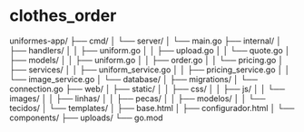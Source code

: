 # clothes_order
uniformes-app/
├── cmd/
│   └── server/
│       └── main.go
├── internal/
│   ├── handlers/
│   │   ├── uniform.go
│   │   ├── upload.go
│   │   └── quote.go
│   ├── models/
│   │   ├── uniform.go
│   │   ├── order.go
│   │   └── pricing.go
│   ├── services/
│   │   ├── uniform_service.go
│   │   ├── pricing_service.go
│   │   └── image_service.go
│   └── database/
│       ├── migrations/
│       └── connection.go
├── web/
│   ├── static/
│   │   ├── css/
│   │   ├── js/
│   │   └── images/
│   │       ├── linhas/
│   │       ├── pecas/
│   │       ├── modelos/
│   │       └── tecidos/
│   └── templates/
│       ├── base.html
│       ├── configurador.html
│       └── components/
├── uploads/
└── go.mod
